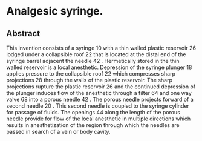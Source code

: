 # Analgesic syringe.

## Abstract
This invention consists of a syringe 10 with a thin walled plastic reservoir 26 lodged under a collapsible roof 22 that is located at the distal end of the syringe barrel adjacent the needle 42 . Hermetically stored in the thin walled reservoir is a local anesthetic. Depression of the syringe plunger 18 applies pressure to the collapsible roof 22 which compresses sharp projections 28 through the walls of the plastic reservoir. The sharp projections rupture the plastic reservoir 26 and the continued depression of the plunger induces flow of the anesthetic through a filter 64 and one way valve 68 into a porous needle 42 . The porous needle projects forward of a second needle 20 . This second needle is coupled to the syringe cylinder for passage of fluids. The openings 44 along the length of the porous needle provide for flow of the local anesthetic in multiple directions which results in anesthetization of the region through which the needles are passed in search of a vein or body cavity.